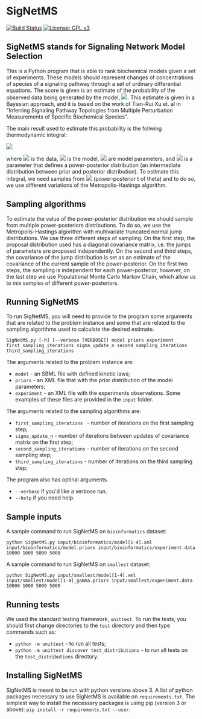 # SigNetMS
[![Build Status](https://travis-ci.org/gustavoem/SigNetMS.svg?branch=master)](https://travis-ci.org/gustavoem/SigNetMS) 
[![License: GPL v3](https://img.shields.io/badge/License-GPL%20v3-blue.svg)](https://www.gnu.org/licenses/gpl-3.0)


## SigNetMS stands for Signaling Network Model Selection
This is a Python program that is able to rank biochemical models given a set of experiments. These models should represent changes of concentrations of species of a signaling pathway through a set of ordinary differential equations.
The score is given is an estimate of the probability of the observed data being generated by the model, <img src="https://latex.codecogs.com/gif.latex?p(Data|Model)" />. This estimate is given in a Bayesian approach, and it is based on the work of Tian-Rui Xu et. al in "Inferring Signaling Pathway Topologies from Multiple Perturbation Measurements of Specific Biochemical Species". 

The main result used to estimate this probability is the follwing thermodynamic integral: 

<img src="https://latex.codecogs.com/gif.latex?\log(D|M)=\int_{0}^{1}E_{\theta|D,t}\[p(D|M,\theta)\]dt"/>

where <img src="https://latex.codecogs.com/gif.latex?D"/> is the data, <img src="https://latex.codecogs.com/gif.latex?M"/> is the model, <img src="https://latex.codecogs.com/gif.latex?\theta"/> are model parameters, and <img src="https://latex.codecogs.com/gif.latex?t"/> is a parameter that defines a power-posterior distribution (an intermediate distribution between prior and posterior distribution). To estimate this integral, we need samples from <img src="https://latex.codecogs.com/gif.latex?\theta|D,t"/> (power-posterior t of theta) and to do so, we use different variations of the Metropolis-Hastings algorithm.


## Sampling algorithms
To estimate the value of the power-posterior distribution we should sample from multiple power-posteriors distributions. To do so, we use the Metropolis-Hastings algorithm with multivariate truncated normal jump distributions. We use three different steps of sampling. On the first step, the proposal distribution used has a diagonal covariance matrix, i.e. the jumps of parameters are proposed independently. On the second and third steps, the covariance of the jump distribution is set as an estimate of the covariance of the current sample of the power-posterior. On the first two steps, the sampling is independent for each power-posterior, however, on the last step we
use Populational Monte Carlo Markov Chain, which allow us to mix samples of different power-posteriors.


## Running SigNetMS
To run SigNetMS, you will need to provide to the program some arguments that are related to the problem instance and some that are related to the sampling algorithms used to calculate the desired estimate. 

`SigNetMS.py [-h] [--verbose [VERBOSE]] model priors experiment first_sampling_iterations sigma_update_n second_sampling_iterations third_sampling_iterations`

The arguments related to the problem instance are:
* `model` - an SBML file with defined kinetic laws;
* `priors` - an XML file that with the prior distribution of the model parameters;
* `experiment` - an XML file with the experiments observations.
Some examples of these files are provided in the `input` folder.

The arguments related to the sampling algorithms are:
* `first_sampling_iterations ` - number of iterations on the first sampling step;
* `sigma_update_n` - number of iterations between updates of covariance matrix on the first step;
* `second_sampling_iterations` - number of iterations on the second sampling step;
* `third_sampling_iterations` - number of iterations on the third sampling step;

The program also has optinal arguments.
* `--verbose` if you'd like a verbose run.
* `--help` if you need help.

## Sample inputs
A sample command to run SigNetMS on `bioinformatics` dataset:

`python SigNetMS.py input/bioinformatics/model[1-4].xml input/bioinformatics/model.priors input/bioinformatics/experiment.data 10000 1000 5000 5000`


A sample command to run SigNetMS on `smallest` dataset:

`python SigNetMS.py input/smallest/model[1-4].xml input/smallest/model[1-4]_gamma.priors input/smallest/experiment.data 10000 1000 5000 5000`


## Running tests
We used the standard testing framework, `unittest`. To run the tests, you should first change directories to the `test` directory and then type commands such as: 
* `python -m unittest` - to run all tests;
* `python -m unittest discover test_distributions` - to run all tests on the `test_distributions` directory.


## Installing SigNetMS
SigNetMS is meant to be run with python versions above 3. A list of python packages necessary to use SigNetMS is available on `requirements.txt`. The simplest way to install the necessary packages is using pip (version 3 or above):
`pip install -r requirements.txt --user`.
